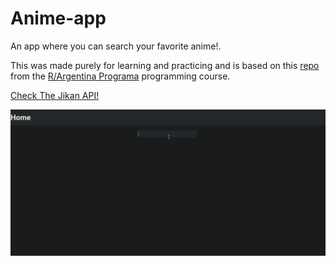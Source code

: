 # Anime-app

An app where you can search your favorite anime!.

This was made purely for learning and practicing and is based on this [repo](https://github.com/r-argentina-programa/react-clase-tres/tree/master/src) from the [R/Argentina Programa](https://argentinaprograma.com/) programming course.

[Check The Jikan API!](https://jikan.moe/)

<img src="./docs/anime-app.gif">
